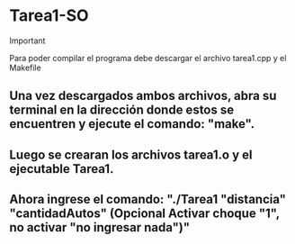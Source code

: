# Tarea1-SO
>[!IMPORTANT]
  >Para poder compilar el programa debe descargar el archivo tarea1.cpp y el Makefile
## Una vez descargados ambos archivos, abra su terminal en la dirección donde estos se encuentren y ejecute el comando: "make".
## Luego se crearan los archivos tarea1.o y el ejecutable Tarea1.
## Ahora ingrese el comando: "./Tarea1 "distancia" "cantidadAutos" (Opcional Activar choque "1", no activar "no ingresar nada")"
